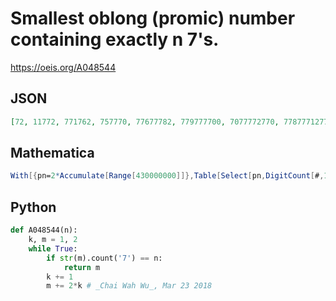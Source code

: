 # Smallest oblong \(promic\) number containing exactly n 7's\.
https://oeis.org/A048544
## JSON
```JSON
[72, 11772, 771762, 757770, 77677782, 779777700, 7077772770, 778777127772, 7777770777090, 57777777767730, 7777577077877756, 177677777977777980, 17673737777477771772, 677777977779775677756, 1789771777777771777710, 7747977777770507777772, 298777877777767737777770]
```
## Mathematica
```Mathematica
With[{pn=2*Accumulate[Range[430000000]]},Table[Select[pn,DigitCount[#,10,7] == n&,1],{n,12}]]//Flatten (* _Harvey P. Dale_, Aug 14 2017 *)
```
## Python
```Python
def A048544(n):
    k, m = 1, 2
    while True:
        if str(m).count('7') == n:
            return m
        k += 1
        m += 2*k # _Chai Wah Wu_, Mar 23 2018
```
